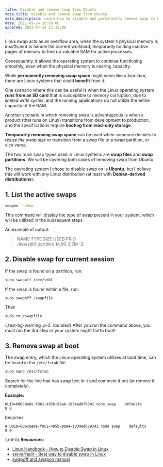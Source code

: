 ```yaml
---
title: Disable and remove swap from Ubuntu
meta_title: Disable and remove swap from Ubuntu
meta_description: Learn how to disable and permanently remove swap on Linux systems, specifically Ubuntu, with our comprehensive guide covering both swap partitions and swap files.
date: 2021-09-24 18:00:00
updated: 2023-04-14 14:13:00
---
```


Linux swap acts as an overflow area, when the system's physical memory is insufficient to handle the current workload, temporarily holding inactive pages of memory to free up valuable RAM for active processes.

Consequently, it allows the operating system to continue functioning smoothly, even when the physical memory is nearing capacity.

While **permanently removing swap space** might seem like a *bad idea*, there are Linux systems that could **benefit** from it.

One scenario where this can be useful is when the Linux operating system **runs from an SD card** that is susceptible to memory corruption, due to *limited write cycles*, and the running applications do not utilize the entire capacity of the RAM.

Another scenario in which removing swap is advantageous is when a product (that runs on Linux) transitions from development to production, and the specifications require **booting from read-only storage**.

**Temporarily removing swap space** can be used when someone decides to *resize the swap size* or transition from a swap file to a swap partition, or vice versa.

The two main swap types used in Linux systems are **swap files** and **swap partitions**. We will be covering both cases of removing swap from Ubuntu.

The operating system I chose to disable swap on is **Ubuntu**, but I believe this will work with any Linux distribution (at least with **Debian-derived distributions**).

## 1. List the active swaps

```bash
swapon --show
```

This command will display the type of swap present in your system, which will be utilized in the subsequent steps.

An example of output:

> NAME      TYPE       SIZE USED PRIO  
> /dev/sdb1 partition 14,9G 3,7M   -2

## 2. Disable swap for current session

If the swap is found on a partition, run:

```bash
sudo swapoff /dev/sdb1
```

If the swap is found within a file, run:

```bash
sudo swapoff /swapfile
```

Then

```bash
sudo rm /swapfile
```

{.text-bg-warning .p-3 .rounded}
After you run the command above, you must run the 3rd step or your system might fail to boot!

## 3. Remove swap at boot

The swap entry, which the Linux operating system utilizes at boot time, can be found in the `/etc/fstab` file.

```bash
sudo nano /etc/fstab
```

Search for the line that has *swap* text in it and comment it out (or remove it completely).

**Example:**

```text
UUID=606c8e0e-f961-495b-98a4-1034ad079341 none swap    defaults        0 0
```

becomes

```text
# UUID=606c8e0e-f961-495b-98a4-1034ad079341 none swap    defaults        0 0
```

{.mt-5}
**Resources:**
- [Linux Handbook - How to Disable Swap in Linux](https://linuxhandbook.com/disable-swap-linux/)
- [serverfault - Best way to disable swap in Linux](https://serverfault.com/questions/684771/best-way-to-disable-swap-in-linux)
- [swapoff and swapon manual](https://man7.org/linux/man-pages/man8/swapoff.8.html)
